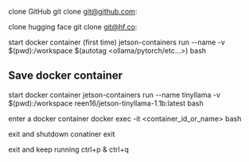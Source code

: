 
clone GitHub
git clone git@github.com:<repo location>

clone hugging face
git clone git@hf.co: <repo location>

start docker container (first time)
jetson-containers run --name <name> -v $(pwd):/workspace $(autotag <ollama/pytorch/etc...>) bash

Save docker container  
----

start docker container <from img>
jetson-containers run --name tinyllama -v $(pwd):/workspace reen16/jetson-tinyllama-1.1b:latest bash

enter a docker container
docker exec -it <container_id_or_name> bash

exit and shutdown conatiner
exit

exit and keep running
ctrl+p  & ctrl+q